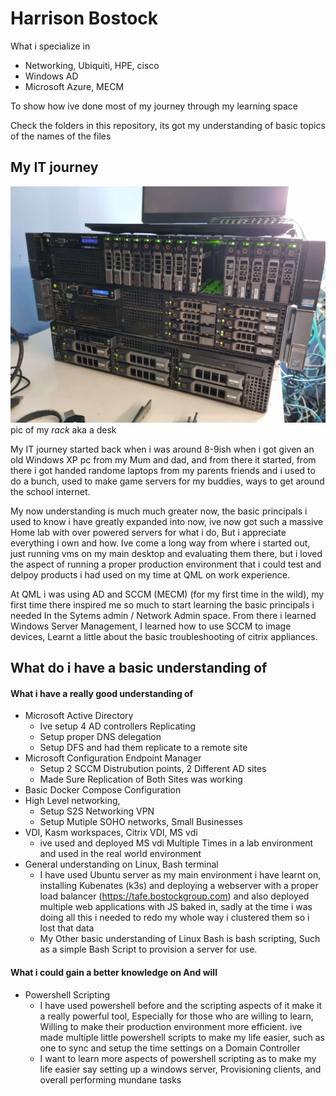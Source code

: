 # Harrison Bostock

What i specialize in

- Networking, Ubiquiti, HPE, cisco
- Windows AD
- Microsoft Azure, MECM

To show how ive done most of my journey through my learning space

Check the folders in this repository, its got my understanding of basic topics of the names of the files


## My IT journey
![](./images/20221022_135443.jpg)
pic of my *rack* aka a desk

My IT journey started back when i was around 8-9ish when i got given an old Windows XP pc from my Mum and dad, and from there it started, from there i got handed randome laptops from my parents friends and i used to do a bunch, used to make game servers for my buddies, ways to get around the school internet.

My now understanding is much much greater now, the basic principals i used to know i have greatly expanded into now, ive now got such a massive Home lab with over powered servers for what i do, But i appreciate everything i own and how. Ive come a long way from where i started out, just running vms on my main desktop and evaluating them there, but i loved the aspect of running a proper production environment that i could test and delpoy products i had used on my time at QML on work experience.

At QML i was using AD and SCCM (MECM) (for my first time in the wild), my first time there inspired me so much to start learning the basic principals i needed In the Sytems admin / Network Admin space. From there i learned Windows Server Management, I learned how to use SCCM to image devices, Learnt a little about the basic troubleshooting of citrix appliances.



## What do i have a basic understanding of

#### What i have a really good understanding of

- Microsoft Active Directory
    - Ive setup 4 AD controllers Replicating
    - Setup proper DNS delegation
    - Setup DFS and had them replicate to a remote site
- Microsoft Configuration Endpoint Manager
    - Setup 2 SCCM Distrubution points, 2 Different AD sites
    - Made Sure Replication of Both Sites was working
- Basic Docker Compose Configuration
- High Level networking, 
    - Setup S2S Networking VPN
    - Setup Mutiple SOHO networks, Small Businesses
- VDI, Kasm workspaces, Citrix VDI, MS vdi
    - ive used and deployed MS vdi Multiple Times in a lab environment and used in the real world environment
- General understanding on Linux, Bash terminal
    - I have used Ubuntu server as my main environment i have learnt on, installing Kubenates (k3s) and deploying a webserver with a proper load balancer (https://tafe.bostockgroup.com) and also deployed multiple web applications with JS baked in, sadly at the time i was doing all this i needed to redo my whole way i clustered them so i lost that data
    - My Other basic understanding of Linux Bash is bash scripting, Such as a simple Bash Script to provision a server for use.

#### What i could gain a better knowledge on And will

- Powershell Scripting
    - I have used powershell before and the scripting aspects of it make it a really powerful tool, Especially for those who are willing to learn, Willing to make their production environment more efficient. ive made multiple little powershell scripts to make my life easier, such as one to sync and setup the time settings on a Domain Controller
    - I want to learn more aspects of powershell scripting as to make my life easier say setting up a windows server, Provisioning clients, and overall performing mundane tasks